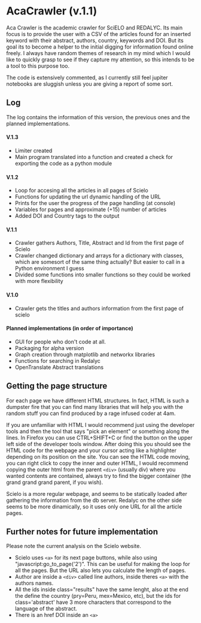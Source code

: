 # AcaCrawler (v.1.1) 
Aca Crawler is the academic crawler for SciELO and REDALYC. Its main focus is to provide the user with a CSV of the articles found for an inserted keyword with their abstract, authors, country, keywords and DOI. But its goal its to become a helper to the initial digging for information found online freely. I always have random themes of research in my mind which I would like to quickly grasp to see if they capture my attention, so this intends to be a tool to this purpose too.

The code is extensively commented, as I currently still feel jupiter notebooks are sluggish unless you are giving a report of some sort. 

## Log
The log contains the information of this version, the previous ones and the planned implementations.

#### V.1.3
- Limiter created
- Main program translated into a function and created a check for exporting the code as a python module

#### V.1.2
- Loop for accesing all the articles in all pages of Scielo
- Functions for updating the url dynamic handling of the URL
- Prints for the user the progress of the page handling (at console)
- Variables for pages and approximate (+15) number of articles
- Added DOI and Country tags to the output

#### V.1.1
- Crawler gathers Authors, Title, Abstract and Id from the first page of Scielo
- Crawler changed dictionary and arrays for a dictionary with classes, which are somesort of the same thing actually? But easier to call in a Python environment I guess
- Divided some functions into smaller functions so they could be worked with more flexibility 

#### V.1.0
- Crawler gets the titles and authors information from the first page of scielo

#### Planned implementations (in order of importance)
- GUI for people who don't code at all.
- Packaging for alpha version
- Graph creation through matplotlib and networkx libraries
- Functions for searching in Redalyc
- OpenTranslate Abstract translations

## Getting the page structure
For each page we have different HTML structures. In fact, HTML is such a dumpster fire that you can find many libraries that will help you with the random stuff you can find produced by a rage infused coder at 4am.

If you are unfamiliar with HTML I would recommend just using the developer tools and then the tool that says "pick an element" or something along the lines. In Firefox you can use CTRL+SHIFT+C or find the button on the upper left side of the developer tools window.
After doing this you should see the HTML code for the webpage and your cursor acting like a highlighter depending on its position on the site. You can see the HTML code moving, you can right click to copy the inner and outer HTML, I would recommend copying the outer html from the parent `<div>` (usually div) where you wanted contents are contained, always try to find the bigger container (the grand grand grand parent, if you wish). 

Scielo is a more regular webpage, and seems to be statically loaded after gathering the information from the db server. Redalyc on the other side seems to be more dinamically, so it uses only one URL for all the article pages.

## Further notes for future implementation
Please note the current analysis on the Scielo website.
- Scielo uses `<a>` for its next page buttons, while also using "javascript:go_to_page('2')". This can be useful for making the loop for all the pages. But the URL also lets you calculate the length of pages.
- Author are inside a `<div>` called  line authors, inside theres `<a>` with the authors names.
- All the ids inside class="results" have the same lenght, also at the end the define the country (pry=Peru, mex=Mexico, etc), but the ids for class='abstract' have 3 more characters that correspond to the language of the abstract.
- There is an href DOI inside an `<a>` 